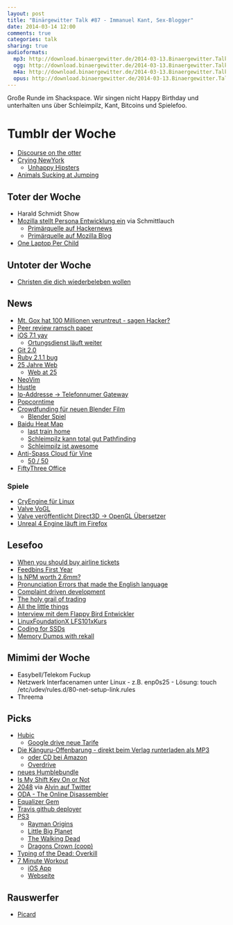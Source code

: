 ```yaml
---
layout: post
title: "Binärgewitter Talk #87 - Immanuel Kant, Sex-Blogger"
date: 2014-03-14 12:00
comments: true
categories: talk
sharing: true
audioformats:
  mp3: http://download.binaergewitter.de/2014-03-13.Binaergewitter.Talk.87.mp3
  ogg: http://download.binaergewitter.de/2014-03-13.Binaergewitter.Talk.87.ogg
  m4a: http://download.binaergewitter.de/2014-03-13.Binaergewitter.Talk.87.m4a
  opus: http://download.binaergewitter.de/2014-03-13.Binaergewitter.Talk.87.opus
---
```

Große Runde im Shackspace. Wir singen nicht Happy Birthday und unterhalten uns über Schleimpilz, Kant, Bitcoins und Spielefoo.

# Tumblr der Woche

- [Discourse on the otter](http://discourseontheotter.tumblr.com/)
- [Crying NewYork](http://cryingnewyork.tumblr.com)
    * [Unhappy Hipsters](http://unhappyhipsters.com/)
- [Animals Sucking at Jumping](http://animalssuckingatjumping.tumblr.com/)

## Toter der Woche

- Harald Schmidt Show
- [Mozilla stellt Persona Entwicklung ein](http://www.golem.de/news/login-dienst-mozilla-stellt-persona-entwicklung-ein-1403-105030.html) via Schmittlauch
   * [Primärquelle auf Hackernews](https://news.ycombinator.com/item?id=7364465)
   * [Primärquelle auf Mozilla Blog](https://wiki.mozilla.org/Identity/Persona_AAR)
- [One Laptop Per Child](http://blog.laptop.org/2014/03/12/olpc-concentrating-on-its-core-values-education/#.UyCXtz19oygresponse)

## Untoter der Woche

- [Christen die dich wiederbeleben wollen](http://www.vice.com/read/a-christian-group-needs-access-to-your-dead-so-they-can-ressurect-them)

## News

- [Mt. Gox hat 100 Millionen veruntreut - sagen Hacker?](http://www.forbes.com/sites/andygreenberg/2014/03/09/hackers-hit-mt-gox-exchanges-ceo-claim-to-publish-evidence-of-fraud/)
- [Peer review ramsch paper](http://www.nature.com/news/publishers-withdraw-more-than-120-gibberish-papers-1.14763)
- [iOS 7.1 yay](http://www.apple.com/ios/ios7-update/)
    * [Ortungsdienst läuft weiter](http://www.heise.de/newsticker/meldung/iOS-7-1-App-Beenden-laesst-Standortdienste-weiterlaufen-2143808.html)
- [Git 2.0](https://git.kernel.org/cgit/git/git.git/tree/Documentation/RelNotes/2.0.0.txt)
- [Ruby 2.1.1 bug](https://www.ruby-lang.org/en/news/2014/03/10/regression-of-hash-reject-in-ruby-2-1-1/)
- [25 Jahre Web](http://home.web.cern.ch/about/updates/2014/03/world-wide-web-born-cern-25-years-ago)
    * [Web at 25](http://www.webat25.org/)
- [NeoVim](http://neovim.org/)
- [Hustle](https://github.com/chango/hustle)
- [Ip-Addresse -> Telefonnumer Gateway](http://torrentfreak.com/privacy-disaster-type-ip-address-get-internet-users-phone-number-140307/)
- [Popcorntime](http://getpopcornti.me/)
- [Crowdfunding für neuen Blender Film](http://www.heise.de/newsticker/meldung/Blender-Foundation-Crowdfunding-fuer-Open-Source-Langfilm-2140865.html)
    * [Blender Spiel](http://www.yofrankie.org/)
- [Baidu Heat Map](http://www.techinasia.com/baidu-data-track-worlds-largest-human-movement-chinese-year-begins/)
    * [last train home](http://www.imdb.com/title/tt1512201/)
    * [Schleimpilz kann total gut Pathfinding](http://www.youtube.com/watch?v=BZUQQmcR5-g)
    * [Schleimpilz ist awesome](http://www.wired.com/wiredscience/2010/01/slime-mold-grows-network-just-like-tokyo-rail-system/)
- [Anti-Spass Cloud für Vine](http://arstechnica.com/business/2014/03/internet-is-a-little-less-for-porn-vine-bans-explicit-sexual-content/)
    * [50 / 50](http://www.reddit.com/r/FiftyFifty/)
- [FiftyThree Office](http://www.fastcolabs.com/3027542/inside-fiftythrees-jaw-dropping-new-office-space)

### Spiele

- [CryEngine für Linux](http://www.heise.de/newsticker/meldung/Crytek-kuendigt-Linux-Support-fuer-seine-CryEngine-an-2140512.html)
- [Valve VoGL](https://github.com/ValveSoftware/vogl)
- [Valve veröffentlicht Direct3D -> OpenGL Übersetzer](https://github.com/ValveSoftware/ToGL)
- [Unreal 4 Engine läuft im Firefox](https://blog.mozilla.org/blog/2014/03/12/mozilla-and-epic-preview-unreal-engine-4-running-in-firefox/)

## Lesefoo

- [When you should buy airline tickets](http://www.cheapair.com/blog/travel-tips/when-should-you-buy-your-airline-ticket-heres-what-our-data-has-to-say/)
- [Feedbins First Year](http://blog.feedbin.me/2014/03/11/feedbins-first-year/)
- [Is NPM worth 2.6mm?](http://words.steveklabnik.com/is-npm-worth-26mm)
- [Pronunciation Errors that made the English language](http://www.theguardian.com/commentisfree/2014/mar/11/pronunciation-errors-english-language)
- [Complaint driven development](http://www.codinghorror.com/blog/2014/02/complaint-driven-development.html)
- [The holy grail of trading](http://www.zerohedge.com/news/2014-03-10/holy-grail-trading-has-been-found-hft-firm-reveals-1-losing-trading-day-1238-days-tr)
- [All the little things](https://speakerdeck.com/skmetz/all-the-little-things-rubyonales)
- [Interview mit dem Flappy Bird Entwickler](http://www.rollingstone.com/culture/news/the-flight-of-the-birdman-flappy-bird-creator-dong-nguyen-speaks-out-20140311)
- [LinuxFoundationX LFS101x](https://www.edx.org/course/linuxfoundationx/linuxfoundationx-lfs101x-introduction-1621)[Kurs](https://training.linuxfoundation.org/linux-courses/system-administration-training/introduction-to-linux)
- [Coding for SSDs](http://codecapsule.com/2014/02/12/coding-for-ssds-part-1-introduction-and-table-of-contents/)
- [Memory Dumps with rekall](https://isc.sans.edu/diary/Linux+Memory+Dump+with+Rekall/17775)

## Mimimi der Woche

- Easybell/Telekom Fuckup
- Netzwerk Interfacenamen unter Linux - z.B. enp0s25 - Lösung: touch /etc/udev/rules.d/80-net-setup-link.rules
- Threema

## Picks

- [Hubic](https://hubic.com/en/offers/)
    * [Google drive neue Tarife](https://www.google.com/settings/storage)
- [Die Känguru-Offenbarung - direkt beim Verlag runterladen als MP3](
http://hoerbuch-hamburg.hoebu.de/releases/360123?lang=de)
    * [oder CD bei Amazon](http://www.amazon.de/gp/product/3869091355/ref=as_li_ss_tl?ie=UTF8&camp=1638&creative=19454&creativeASIN=3869091355&linkCode=as2&tag=trektrip)
    * [Overdrive](http://www.overdrive.com/)
- [neues Humblebundle](https://www.humblebundle.com/)
- [Is My Shift Key On or Not](http://ismyshiftkeyonornot.com/)
- [2048](http://gabrielecirulli.github.io/2048/) via [Alvin auf Twitter](https://twitter.com/althavin/status/443498698916765696)
- [ODA - The Online Disassembler](http://onlinedisassembler.com)
- [Equalizer Gem](https://github.com/dkubb/equalizer)
- [Travis github deployer](https://github.com/basvodde/travis_github_deployer)
- [PS3](http://amzn.to/1cXz204)
    * [Rayman Origins](http://amzn.to/1cXzmfz)
    * [Little Big Planet](http://amzn.to/1gnXyvS)
    * [The Walking Dead](http://amzn.to/1nnthmu)
    * [Dragons Crown (coop)](http://www.amazon.de/Ignition-Entertainment-Dragons-Crown/dp/B0071L2O9G/?tag=krebsco-21)
- [Typing of the Dead: Overkill](http://fast2play.de/category/3667/the-typing-of-the-dead-overkill-steam-key/)
- [7 Minute Workout](http://well.blogs.nytimes.com/2013/05/09/the-scientific-7-minute-workout/?_php=true&_type=blogs&_r=0)
    * [iOS App](https://itunes.apple.com/de/app/7-minute-workout-challenge/id680170305?l=en&mt=8)
    * [Webseite](http://www.7-min.com/)

## Rauswerfer

- [Picard](https://www.youtube.com/watch?v=X6oUz1v17Uo#t=10s)
